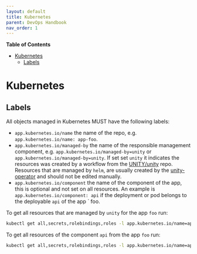 ```yaml
---
layout: default
title: Kubernetes
parent: DevOps Handbook
nav_order: 1
---
```


**Table of Contents**

<!-- START doctoc generated TOC please keep comment here to allow auto update -->
<!-- DON'T EDIT THIS SECTION, INSTEAD RE-RUN doctoc TO UPDATE -->

- [Kubernetes](#kubernetes)
  - [Labels](#labels)

<!-- END doctoc generated TOC please keep comment here to allow auto update -->

# Kubernetes

## Labels

All objects managed in Kubernetes MUST have the following labels:

* `app.kubernetes.io/name` the name of the repo, e.g. `app.kubernetes.io/name: app-foo`.
* `app.kubernetes.io/managed-by` the name of the responsible management component,
  e.g. `app.kubernetes.io/managed-by=unity` or `app.kubernetes.io/managed-by=unity`.
  If set set `unity` it indicates the resources was created by a workflow from
  the [UNITY/unity](https://atc-github.azure.cloud.bmw/UNITY/unity) repo.
  Resources that are managed by `helm`, are usually created by
  the [unity-operator](https://atc-github.azure.cloud.bmw/UNITY/unity-operator) and should not be edited manually.
* `app.kubernetes.io/component` the name of the component of the app, this is optional and not set on all resources.
  An example is `app.kubernetes.io/component: api` if the deployment or pod belongs to the deployable `api` of the app `
  foo.

To get all resources that are managed by `unity` for the app `foo` run:

```bash
kubectl get all,secrets,rolebindings,roles -l app.kubernetes.io/name=app-foo,app.kubernetes.io/managed-by=unity
```

To get all resources of the component `api` from the app `foo` run:

```bash
kubectl get all,secrets,rolebindings,roles -l app.kubernetes.io/name=app-foo,app.kubernetes.io/component=api
```

